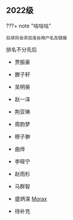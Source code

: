## 2022级

???+ note "咕咕咕"

    后续将会添加洛谷用户名及链接

排名不分先后

* 贾振豪
* 滕子轩
* 吴明昊
* 赵一泽
* 荆亚琳
* 周韵梦
* 穆子翀
* 曲烨
* 李晊宁
* 赵雨杉
* 马群智
* 盛炳淏 [Morax](https://www.luogu.com.cn/user/755664)

* 待补充